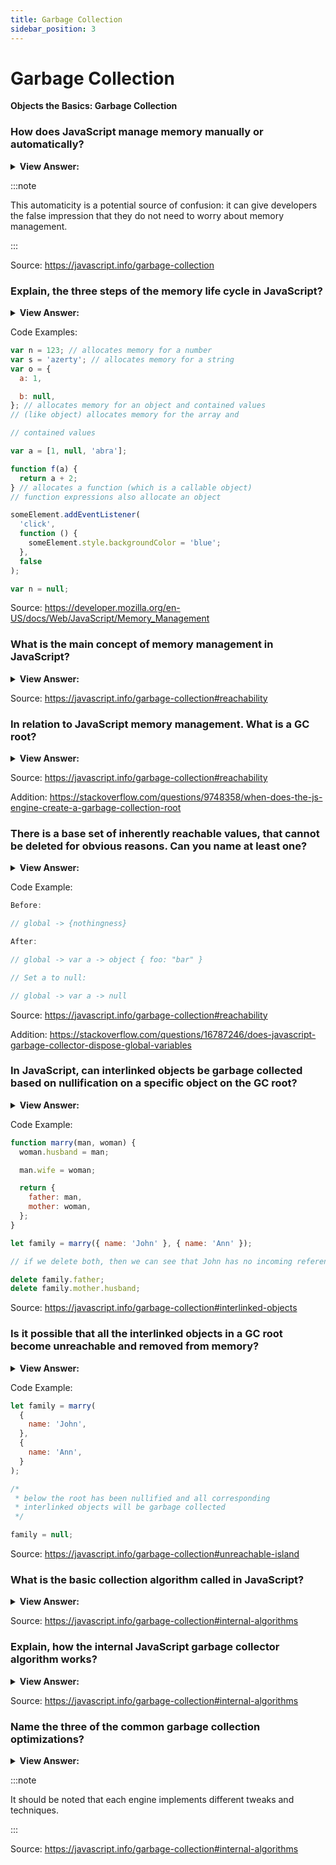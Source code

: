 ```yaml
---
title: Garbage Collection
sidebar_position: 3
---
```


# Garbage Collection

**Objects the Basics: Garbage Collection**

<head>
  <title>Garbage Collection - JavaScript Interview Questions & Answers</title>
  <meta charSet="utf-8" />
</head>

### How does JavaScript manage memory manually or automatically?

<details>
  <summary><strong>View Answer:</strong></summary>
  <div>
  <div><strong>Interview Response:</strong> JavaScript automatically allocates memory when objects are created and frees it when they are not used anymore (garbage collection).
</div>
  </div>
</details>

:::note

This automaticity is a potential source of confusion: it can give developers the false impression that they do not need to worry about memory management.

:::

Source: <https://javascript.info/garbage-collection>

### Explain, the three steps of the memory life cycle in JavaScript?

<details>
  <summary><strong>View Answer:</strong></summary>
  <div>
  <div><strong>Interview Response:</strong> The memory life cycle includes allocating, using, and releasing the allocated memory when it is no longer needed.</div><br />
  <div><strong>Technical Response:</strong> The three steps in the memory life cycle include allocating memory, using the allocated memory, and releasing the allocated memory when it is no longer needed. The last part is more implicit in JavaScript than low-level languages.<br /><br />
  </div>
  </div>
</details>

Code Examples:

```js
var n = 123; // allocates memory for a number
var s = 'azerty'; // allocates memory for a string
var o = {
  a: 1,

  b: null,
}; // allocates memory for an object and contained values
// (like object) allocates memory for the array and

// contained values

var a = [1, null, 'abra'];

function f(a) {
  return a + 2;
} // allocates a function (which is a callable object)
// function expressions also allocate an object

someElement.addEventListener(
  'click',
  function () {
    someElement.style.backgroundColor = 'blue';
  },
  false
);

var n = null;
```

Source: <https://developer.mozilla.org/en-US/docs/Web/JavaScript/Memory_Management>

### What is the main concept of memory management in JavaScript?

<details>
  <summary><strong>View Answer:</strong></summary>
  <div>
  <div><strong>Interview Response:</strong> The main concept of memory management in JavaScript is reachability. Simply put, “reachable” values are those that are accessible or usable somehow are guaranteed to be stored in memory.
</div>
  </div>
</details>

Source: <https://javascript.info/garbage-collection#reachability>

### In relation to JavaScript memory management. What is a GC root?

<details>
  <summary><strong>View Answer:</strong></summary>
  <div>
  <div><strong>Interview Response:</strong> A “root” is simply an object that the garbage collector assumes is reachable by default, which then has its references traced to find all other current objects that are reachable. Any object that is not reachable through any reference chain of any of the root objects is considered unreachable and will eventually be destroyed by the garbage collector.
</div>
  </div>
</details>

Source: <https://javascript.info/garbage-collection#reachability>

Addition: <https://stackoverflow.com/questions/9748358/when-does-the-js-engine-create-a-garbage-collection-root>

### There is a base set of inherently reachable values, that cannot be deleted for obvious reasons. Can you name at least one?

<details>
  <summary><strong>View Answer:</strong></summary>
  <div>
  <div><strong>Interview Response:</strong> Global variables cannot be deleted directly. The global variable must be set to null before the memory can be collected. However, the variable still exists and simply references null (nothingness).
</div>
  </div>
</details>

Code Example:

```js
Before:

// global -> {nothingness}

After:

// global -> var a -> object { foo: "bar" }

// Set a to null:

// global -> var a -> null
```

Source: <https://javascript.info/garbage-collection#reachability>

Addition: <https://stackoverflow.com/questions/16787246/does-javascript-garbage-collector-dispose-global-variables>

### In JavaScript, can interlinked objects be garbage collected based on nullification on a specific object on the GC root?

<details>
  <summary><strong>View Answer:</strong></summary>
  <div>
  <div><strong>Interview Response:</strong> Yes, the object that is deleted or nullified will be garbage collected even if it is part of a GC root or it one of its properties references another object.
</div>
  </div>
</details>

Code Example:

```js
function marry(man, woman) {
  woman.husband = man;

  man.wife = woman;

  return {
    father: man,
    mother: woman,
  };
}

let family = marry({ name: 'John' }, { name: 'Ann' });

// if we delete both, then we can see that John has no incoming reference any more

delete family.father;
delete family.mother.husband;
```

Source: <https://javascript.info/garbage-collection#interlinked-objects>

### Is it possible that all the interlinked objects in a GC root become unreachable and removed from memory?

<details>
  <summary><strong>View Answer:</strong></summary>
  <div>
  <div><strong>Interview Response:</strong> Yes, it is possible if the root is nullified in the program.
</div>
  </div>
</details>

Code Example:

```js
let family = marry(
  {
    name: 'John',
  },
  {
    name: 'Ann',
  }
);

/*
 * below the root has been nullified and all corresponding
 * interlinked objects will be garbage collected
 */

family = null;
```

Source: <https://javascript.info/garbage-collection#unreachable-island>

### What is the basic collection algorithm called in JavaScript?

<details>
  <summary><strong>View Answer:</strong></summary>
  <div>
  <div><strong>Interview Response:</strong> The basic garbage collection algorithm is called mark-and-sweep.
</div>
  </div>
</details>

Source: <https://javascript.info/garbage-collection#internal-algorithms>

### Explain, how the internal JavaScript garbage collector algorithm works?

<details>
  <summary><strong>View Answer:</strong></summary>
  <div>
  <div><strong>Interview Response:</strong><br /><br />
  <strong>The following “garbage collection” steps are regularly performed:</strong><br /><br />
  <ol>
    <li>The garbage collector takes roots and “marks” (remembers) them.</li>
    <li>Then it visits and “marks” all references from them.</li>
    <li>Then it visits marked objects and marks their references. All visited objects are remembered, so as not to visit the same object twice in the future.</li>
    <li>…And so on until every reachable (from the roots) reference are visited.</li>
    <li>All objects except marked ones are removed.</li>
  </ol>
</div>
  </div>
</details>

Source: <https://javascript.info/garbage-collection#internal-algorithms>

### Name the three of the common garbage collection optimizations?

<details>
  <summary><strong>View Answer:</strong></summary>
  <div>
  <div><strong>Interview Response:</strong> The three common garbage collection optimizations include generalization, incremental, and idle-time collection.
</div>
  </div>
</details>

:::note

It should be noted that each engine implements different tweaks and techniques.

:::

Source: <https://javascript.info/garbage-collection#internal-algorithms>

